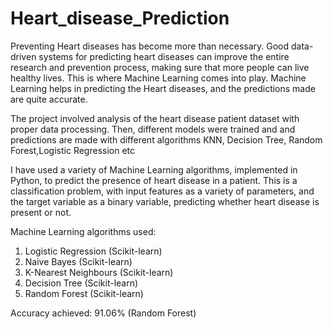 # Heart_disease_Prediction
Preventing Heart diseases has become more than necessary. Good data-driven systems for predicting heart diseases can improve the entire research and prevention process, making sure that more people can live healthy lives. This is where Machine Learning comes into play. Machine Learning helps in predicting the Heart diseases, and the predictions made are quite accurate.

The project involved analysis of the heart disease patient dataset with proper data processing. Then, different models were trained and and predictions are made with different algorithms KNN, Decision Tree, Random Forest,Logistic Regression etc

I have used a variety of Machine Learning algorithms, implemented in Python, to predict the presence of heart disease in a patient. This is a classification problem, with input features as a variety of parameters, and the target variable as a binary variable, predicting whether heart disease is present or not.

Machine Learning algorithms used:

1. Logistic Regression (Scikit-learn)
2. Naive Bayes (Scikit-learn)
3. K-Nearest Neighbours (Scikit-learn)
4. Decision Tree (Scikit-learn)
5. Random Forest (Scikit-learn)


Accuracy achieved: 91.06% (Random Forest)
